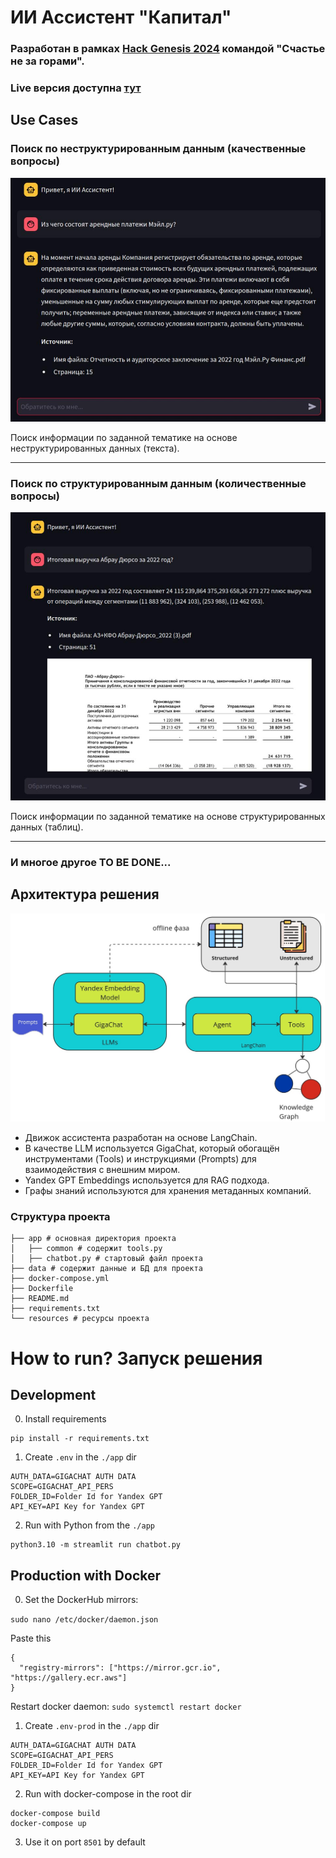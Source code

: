 # ИИ Ассистент "Капитал"

### Разработан в рамках [Hack Genesis 2024](https://hackgenesis.com/) командой "Счастье не за горами".

### Live версия доступна [тут](http://213.189.201.69:8501/)

## Use Cases

### Поиск по неструктурированным данным (качественные вопросы)

<img src="./resources/img/unstructured.jpg" alt="Поиск по неструктурированным данным (качественные вопросы)" width="700"/>


Поиск информации по заданной тематике на основе неструктурированных данных (текста).

----

### Поиск по структурированным данным (количественные вопросы)

<img src="./resources/img/structured.jpg" alt="Поиск по структурированным данным (количественные вопросы)" width="700"/>

Поиск информации по заданной тематике на основе структурированных данных (таблиц).

----

### И многое другое TO BE DONE...

## Архитектура решения

<img src="./resources/img/architecture.jpg" alt="Архитектура решения" width="700"/>

* Движок ассистента разработан на основе LangChain. 
* В качестве LLM используется GigaChat, который обогащён инструментами (Tools) и инструкциями (Prompts) для взаимодействия с внешним миром. 
* Yandex GPT Embeddings используется для RAG подхода.
* Графы знаний используются для хранения метаданных компаний.
 
### Структура проекта

```
├── app # основная директория проекта
│   ├── common # содержит tools.py
│   ├── chatbot.py # стартовый файл проекта
├── data # содержит данные и БД для проекта
├── docker-compose.yml
├── Dockerfile
├── README.md
├── requirements.txt
└── resources # ресурсы проекта
```

# How to run? Запуск решения

## Development

0. Install requirements

```
pip install -r requirements.txt
```

1. Create `.env` in the `./app` dir

```
AUTH_DATA=GIGACHAT AUTH DATA
SCOPE=GIGACHAT_API_PERS
FOLDER_ID=Folder Id for Yandex GPT
API_KEY=API Key for Yandex GPT
```

2. Run with Python from the `./app`

```
python3.10 -m streamlit run chatbot.py
```

## Production with Docker

0. Set the DockerHub mirrors: 

`sudo nano /etc/docker/daemon.json`

Paste this

```
{
  "registry-mirrors": ["https://mirror.gcr.io", "https://gallery.ecr.aws"]
}
```

Restart docker daemon: `sudo systemctl restart docker`

1. Create `.env-prod` in the `./app` dir

```
AUTH_DATA=GIGACHAT AUTH DATA
SCOPE=GIGACHAT_API_PERS
FOLDER_ID=Folder Id for Yandex GPT
API_KEY=API Key for Yandex GPT
```

2. Run with docker-compose in the root dir

```
docker-compose build
docker-compose up
```

3. Use it on port `8501` by default